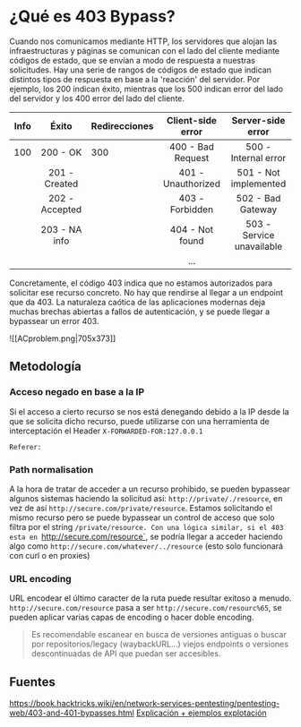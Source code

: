 # ¿Qué es 403 Bypass?
Cuando nos comunicamos mediante HTTP, los servidores que alojan las infraestructuras y páginas se comunican con el lado del cliente mediante códigos de estado, que se envían a modo de respuesta a nuestras solicitudes.
Hay una serie de rangos de códigos de estado que indican distintos tipos de respuesta en base a la 'reacción' del servidor. Por ejemplo, los 200 indican éxito, mientras que los 500 indican error del lado del servidor y los 400 error del lado del cliente.

| Info |     Éxito      | Redirecciones | Client-side error  |     Server-side error     |
| ---- | :------------: | ------------- | :----------------: | :-----------------------: |
| 100  |    200 - OK    | 300           | 400 - Bad Request  |   500 - Internal error    |
|      | 201 - Created  |               | 401 - Unauthorized |   501 - Not implemented   |
|      | 202 - Accepted |               |  403 - Forbidden   |     502 - Bad Gateway     |
|      | 203 - NA info  |               |  404 - Not found   | 503 - Service unavailable |
|      |                |               |        ...         |                           |

Concretamente, el código 403 indica que no estamos autorizados para solicitar ese recurso concreto. No hay que rendirse al llegar a un endpoint que da 403. La naturaleza caótica de las aplicaciones modernas deja muchas brechas abiertas a fallos de autenticación, y se puede llegar a bypassear un error 403.

![[ACproblem.png|705x373]]

## Metodología
### Acceso negado en base a la IP
Si el acceso a cierto recurso se nos está denegando debido a la IP desde la que se solicita dicho recurso, puede utilizarse con una herramienta de interceptación el Header `X-FORWARDED-FOR:127.0.0.1`
```
Referer:
```
### Path normalisation
A la hora de tratar de acceder a un recurso prohibido, se pueden bypassear algunos sistemas haciendo la solicitud así: `http://private/./resource`, en vez de así `http://secure.com/private/resource`. Estamos solicitando el mismo recurso pero se puede bypassear un control de acceso que solo filtra por el string `/private/resource.
Con una lógica similar, si el 403 esta en `http://secure.com/resource`, se podría llegar a acceder haciendo algo como `http://secure.com/whatever/../resource` (esto solo funcionará con curl o en proxies)
### URL encoding
URL encodear el último caracter de la ruta puede resultar exitoso a menudo. `http://secure.com/resource` pasa a ser `http://secure.com/resourc%65`, se pueden aplicar varias capas de encoding o hacer doble encoding.

> Es recomendable escanear en busca de versiones antiguas o buscar por repositorios/legacy (waybackURL...) viejos endpoints o versiones descontinuadas de API que puedan ser accesibles.

## Fuentes
https://book.hacktricks.wiki/en/network-services-pentesting/pentesting-web/403-and-401-bypasses.html
[Explicación + ejemplos explotación](https://youtu.be/PvpXRBor-Jw?list=PL65_wYSEg5HdSq1pSZxQmz7SoNE48vOgR)